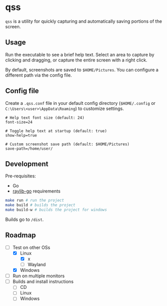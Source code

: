 # qss

`qss` is a utility for quickly capturing and automatically saving portions of the screen.

## Usage

Run the executable to see a brief help text. Select an area to capture by clicking and dragging, or capture the entire screen with a right click.

By default, screenshots are saved to `$HOME/Pictures`. You can configure a different path via the config file.

## Config file

Create a `.qss.conf` file in your default config directory (`$HOME/.config` or `C:\Users\<user>\AppData\Roaming`) to customize settings.

```
# Help text font size (default: 24)
font-size=24

# Toggle help text at startup (default: true)
show-help=true

# Custom screenshot save path (default: $HOME/Pictures)
save-path=/home/user/
```

## Development

Pre-requisites:

- Go
- [raylib-go](https://github.com/gen2brain/raylib-go?tab=readme-ov-file#raylib-go) requirements

```bash
make run # run the project
make build # builds the project
make build-w # builds the project for windows
```

Builds go to `/dist`.

## Roadmap

- [ ] Test on other OSs
  - [x] Linux
    - [x] x
    - [ ] Wayland
  - [x] Windows
- [ ] Run on multiple monitors
- [ ] Builds and install instructions
  - [ ] CD
  - [ ] Linux
  - [ ] Windows
